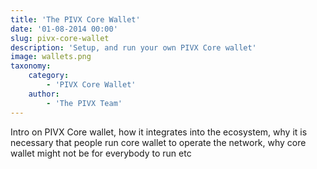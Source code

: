 ```yaml
---
title: 'The PIVX Core Wallet'
date: '01-08-2014 00:00'
slug: pivx-core-wallet
description: 'Setup, and run your own PIVX Core wallet'
image: wallets.png
taxonomy:
    category:
        - 'PIVX Core Wallet'
    author:
        - 'The PIVX Team'
---
```


Intro on PIVX Core wallet, how it integrates into the ecosystem, why it is necessary that people run core wallet to operate the network, why core wallet might not be for everybody to run etc